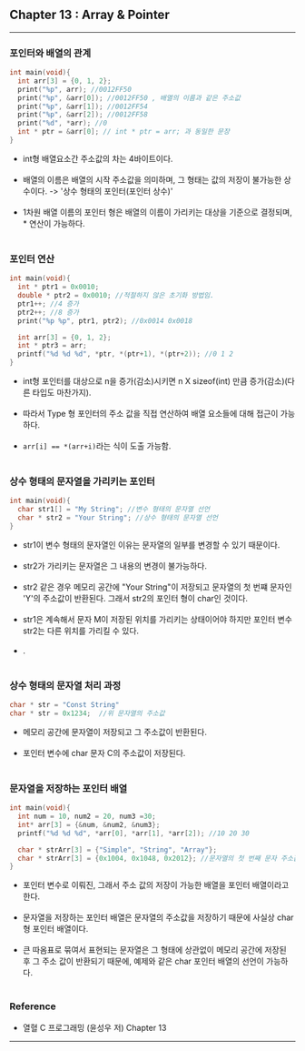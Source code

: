 Chapter 13 : Array & Pointer
----------------------------

---

### 포인터와 배열의 관계<br>

```C
int main(void){
  int arr[3] = {0, 1, 2};
  print("%p", arr); //0012FF50
  print("%p", &arr[0]); //0012FF50 , 배열의 이름과 같은 주소값
  print("%p", &arr[1]); //0012FF54
  print("%p", &arr[2]); //0012FF58
  print("%d", *arr); //0
  int * ptr = &arr[0]; // int * ptr = arr; 과 동일한 문장
}
```

-	int형 배열요소간 주소값의 차는 4바이트이다.<br><br>
-	배열의 이름은 배열의 시작 주소값을 의미하며, 그 형태는 값의 저장이 불가능한 상수이다. -> '상수 형태의 포인터(포인터 상수)'<br><br>
-	1차원 배열 이름의 포인터 형은 배열의 이름이 가리키는 대상을 기준으로 결정되며, \* 연산이 가능하다.<br><br>

### 포인터 연산<br>

```C
int main(void){
  int * ptr1 = 0x0010;
  double * ptr2 = 0x0010; //적절하지 않은 초기화 방법임.
  ptr1++; //4 증가
  ptr2++; //8 증가
  print("%p %p", ptr1, ptr2); //0x0014 0x0018

  int arr[3] = {0, 1, 2};
  int * ptr3 = arr;
  printf("%d %d %d", *ptr, *(ptr+1), *(ptr+2)); //0 1 2
}
```

-	int형 포인터를 대상으로 n을 증가(감소)시키면 n X sizeof(int) 만큼 증가(감소)(다른 타입도 마찬가지).<br><br>
-	따라서 Type 형 포인터의 주소 값을 직접 연산하여 배열 요소들에 대해 접근이 가능하다.<br><br>
-	`arr[i] == *(arr+i)`라는 식이 도출 가능함.<br><br>

### 상수 형태의 문자열을 가리키는 포인터<br>

```C
int main(void){
  char str1[] = "My String"; //변수 형태의 문자열 선언
  char * str2 = "Your String"; //상수 형태의 문자열 선언
}
```

-	str1이 변수 형태의 문자열인 이유는 문자열의 일부를 변경할 수 있기 때문이다.<br><br>
-	str2가 가리키는 문자열은 그 내용의 변경이 불가능하다.<br><br>
-	str2 같은 경우 메모리 공간에 "Your String"이 저장되고 문자열의 첫 번쨰 문자인 'Y'의 주소값이 반환된다. 그래서 str2의 포인터 형이 char인 것이다.<br><br>
-	str1은 계속해서 문자 M이 저장된 위치를 가리키는 상태이어야 하지만 포인터 변수 str2는 다른 위치를 가리킬 수 있다.<br><br>
-	.<br><br>

### 상수 형태의 문자열 처리 과정<br>

```C
char * str = "Const String"
char * str = 0x1234;  //위 문자열의 주소값
```

-	메모리 공간에 문자열이 저장되고 그 주소값이 반환된다.<br><br>
-	포인터 변수에 char 문자 C의 주소값이 저장된다.<br><br>

### 문자열을 저장하는 포인터 배열<br>

```C
int main(void){
  int num = 10, num2 = 20, num3 =30;
  int* arr[3] = {&num, &num2, &num3};
  printf("%d %d %d", *arr[0], *arr[1], *arr[2]); //10 20 30

  char * strArr[3] = {"Simple", "String", "Array"};
  char * strArr[3] = {0x1004, 0x1048, 0x2012}; //문자열의 첫 번째 문자 주소값이 저장된다.
}
```

-	포인터 변수로 이뤄진, 그래서 주소 값의 저장이 가능한 배열을 포인터 배열이라고 한다.<br><br>
-	문자열을 저장하는 포인터 배열은 문자열의 주소값을 저장하기 때문에 사실상 char형 포인터 배열이다.<br><br>
-	큰 따옴표로 묶여서 표현되는 문자열은 그 형태에 상관없이 메모리 공간에 저장된 후 그 주소 값이 반환되기 때문에, 예제와 같은 char 포인터 배열의 선언이 가능하다.<br><br>

### Reference<br>

-	열혈 C 프로그래밍 (윤성우 저) Chapter 13

---
